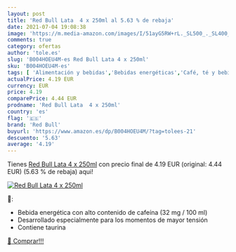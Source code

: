 ```yaml
---
layout: post
title: 'Red Bull Lata  4 x 250ml al 5.63 % de rebaja'
date: 2021-07-04 19:08:38
image: 'https://m.media-amazon.com/images/I/51ayG5RW+rL._SL500_._SL400_.jpg'
comments: true
category: ofertas
author: 'tole.es'
slug: 'B004HOEU4M-es Red Bull Lata 4 x 250ml'
sku: 'B004HOEU4M-es'
tags: [ 'Alimentación y bebidas','Bebidas energéticas','Café, té y bebidas','bull','red','red bull', ]
actualPrice: 4.19 EUR
currency: EUR
price: 4.19
comparePrice: 4.44 EUR
prodname: 'Red Bull Lata  4 x 250ml'
country: 'es'
flag: '🇪🇸'
brand: 'Red Bull'
buyurl: 'https://www.amazon.es/dp/B004HOEU4M/?tag=tolees-21'
descuento: '5.63'
average: '4.19'
---
```


Tienes [Red Bull Lata  4 x 250ml](https://www.amazon.es/dp/B004HOEU4M/?tag=tolees-21) con precio final de  4.19 EUR (original: 4.44 EUR) (5.63 %  de rebaja) aqui!

[![Red Bull Lata  4 x 250ml](https://m.media-amazon.com/images/I/51ayG5RW+rL._SL500_._SL400_.jpg)](https://www.amazon.es/dp/B004HOEU4M/?tag=tolees-21)

🔎:

- Bebida energética con alto contenido de cafeína (32 mg / 100 ml)
- Desarrollado especialmente para los momentos de mayor tensión
- Contiene taurina

[🛒 Comprar!!!](https://www.amazon.es/dp/B004HOEU4M/?tag=tolees-21)
